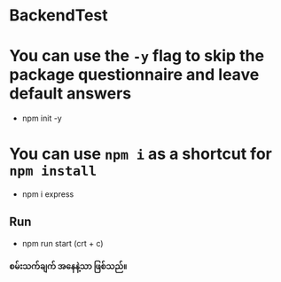 # BackendTest

# You can use the `-y` flag to skip the package questionnaire and leave default answers

* npm init -y


# You can use `npm i` as a shortcut for `npm install`

* npm i express


## Run 
- npm run start (crt + c)


#### စမ်းသက်ချက် အနေနဲ့သာ ဖြစ်သည်။ 